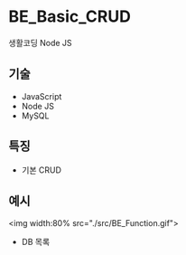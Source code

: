 # BE_Basic_CRUD

생활코딩 Node JS

## 기술

- JavaScript
- Node JS
- MySQL

## 특징

- 기본 CRUD

## 예시

<img width:80% src="./src/BE_Function.gif">

- DB 목록
  <img srg="./src/DB_list01">
  <img srg="./src/DB_list02">
